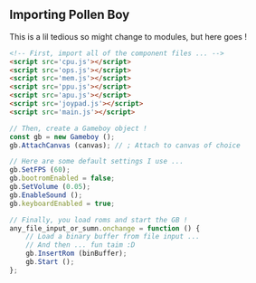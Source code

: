 ## Importing Pollen Boy
This is a lil tedious so might change to modules, but here goes !

```Html
<!-- First, import all of the component files ... -->
<script src='cpu.js'></script>
<script src='ops.js'></script>
<script src='mem.js'></script>
<script src='ppu.js'></script>
<script src='apu.js'></script>
<script src='joypad.js'></script>
<script src='main.js'></script>
```

```Javascript
// Then, create a Gameboy object !
const gb = new Gameboy ();
gb.AttachCanvas (canvas); // ; Attach to canvas of choice

// Here are some default settings I use ...
gb.SetFPS (60);
gb.bootromEnabled = false;
gb.SetVolume (0.05);
gb.EnableSound ();
gb.keyboardEnabled = true;
```

```Javascript
// Finally, you load roms and start the GB !
any_file_input_or_sumn.onchange = function () {
    // Load a binary buffer from file input ...
    // And then ... fun taim :D
    gb.InsertRom (binBuffer);
    gb.Start ();
};
```
